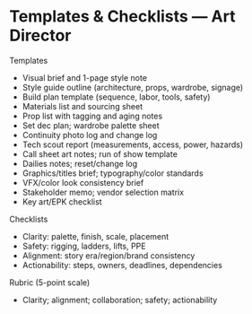 # Templates & Checklists — Art Director

Templates
- Visual brief and 1-page style note
- Style guide outline (architecture, props, wardrobe, signage)
- Build plan template (sequence, labor, tools, safety)
- Materials list and sourcing sheet
- Prop list with tagging and aging notes
- Set dec plan; wardrobe palette sheet
- Continuity photo log and change log
- Tech scout report (measurements, access, power, hazards)
- Call sheet art notes; run of show template
- Dailies notes; reset/change log
- Graphics/titles brief; typography/color standards
- VFX/color look consistency brief
- Stakeholder memo; vendor selection matrix
- Key art/EPK checklist

Checklists
- Clarity: palette, finish, scale, placement
- Safety: rigging, ladders, lifts, PPE
- Alignment: story era/region/brand consistency
- Actionability: steps, owners, deadlines, dependencies

Rubric (5-point scale)
- Clarity; alignment; collaboration; safety; actionability
